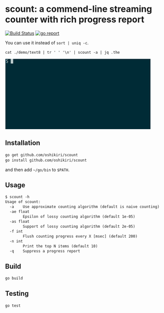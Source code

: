 scount: a commend-line streaming counter with rich progress report
==========

[![Build Status](https://github.com/oshikiri/scount/workflows/Go/badge.svg)](https://github.com/oshikiri/scount/actions) [![go report](https://goreportcard.com/badge/github.com/oshikiri/scount)](https://goreportcard.com/report/github.com/oshikiri/scount)


You can use it instead of `sort | uniq -c`.

```shell
cat ./demo/text8 | tr ' ' '\n' | scount -a | jq .the
```

![demo animation: approximate count using text8](demo/demo-text8-approximate-count.gif)


## Installation
```sh
go get github.com/oshikiri/scount
go install github.com/oshikiri/scount
```

and then add `~/go/bin` to `$PATH`.


## Usage
```
$ scount -h
Usage of scount:
  -a    Use approximate counting algorithm (default is naive counting)
  -ae float
        Epsilon of lossy counting algorithm (default 1e-05)
  -as float
        Support of lossy counting algorithm (default 2e-05)
  -f int
        Flush counting progress every X [msec] (default 200)
  -n int
        Print the top N items (default 10)
  -q    Suppress a progress report
```


## Build
```sh
go build
```


## Testing
```sh
go test
```
